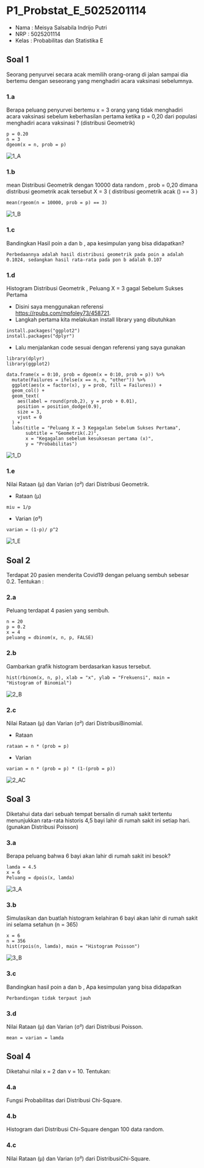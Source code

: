 # P1_Probstat_E_5025201114

* Nama  : Meisya Salsabila Indrijo Putri 
* NRP   : 5025201114
* Kelas : Probabilitas dan Statistika E

## Soal 1
Seorang penyurvei secara acak memilih orang-orang di jalan sampai dia bertemu dengan seseorang yang menghadiri acara vaksinasi sebelumnya.
### 1.a
Berapa peluang penyurvei bertemu x = 3 orang yang tidak menghadiri acara vaksinasi sebelum keberhasilan pertama ketika p = 0,20 dari populasi menghadiri acara vaksinasi ? (distribusi Geometrik)
```
p = 0.20
n = 3
dgeom(x = n, prob = p)
```
![1_A](https://user-images.githubusercontent.com/94627623/162606358-589d288f-88af-46d8-8b6a-118a8ac63ebd.jpg)
### 1.b
mean Distribusi Geometrik dengan 10000 data random , prob = 0,20 dimana distribusi geometrik acak tersebut X = 3 ( distribusi geometrik acak () == 3 )
```
mean(rgeom(n = 10000, prob = p) == 3)
```
![1_B](https://user-images.githubusercontent.com/94627623/162606359-0d7d2515-6d7b-47c4-a7e4-d7680007d090.jpg)
### 1.c
Bandingkan Hasil poin a dan b , apa kesimpulan yang bisa didapatkan?
``` 
Perbedaannya adalah hasil distribusi geometrik pada poin a adalah 0.1024, sedangkan hasil rata-rata pada pon b adalah 0.107 
```
### 1.d
Histogram Distribusi Geometrik , Peluang X = 3 gagal Sebelum Sukses Pertama
* Disini saya menggunakan referensi https://rpubs.com/mpfoley73/458721.
* Langkah pertama kita melakukan install library yang dibutuhkan
```
install.packages("ggplot2")
install.packages("dplyr")
```
* Lalu menjalankan code sesuai dengan referensi yang saya gunakan
```
library(dplyr)
library(ggplot2)

data.frame(x = 0:10, prob = dgeom(x = 0:10, prob = p)) %>%
  mutate(Failures = ifelse(x == n, n, "other")) %>%
  ggplot(aes(x = factor(x), y = prob, fill = Failures)) +
  geom_col() +
  geom_text(
    aes(label = round(prob,2), y = prob + 0.01),
    position = position_dodge(0.9),
    size = 3,
    vjust = 0
  ) +
  labs(title = "Peluang X = 3 Kegagalan Sebelum Sukses Pertama",
       subtitle = "Geometrik(.2)",
       x = "Kegagalan sebelum kesuksesan pertama (x)",
       y = "Probabilitas")
```
![1_D](https://user-images.githubusercontent.com/94627623/162606360-7d213927-b100-4b6c-a20c-facc2a43a657.jpg)
### 1.e
Nilai Rataan (μ) dan Varian (σ²) dari Distribusi Geometrik.
* Rataan (μ) 
```
miu = 1/p
```
* Varian (σ²)
```
varian = (1-p)/ p^2
```
![1_E](https://user-images.githubusercontent.com/94627623/162606362-bd2bb40d-60f4-451b-aabd-60792bdfaf65.jpg)

## Soal 2
Terdapat 20 pasien menderita Covid19 dengan peluang sembuh sebesar 0.2. Tentukan :
### 2.a
Peluang terdapat 4 pasien yang sembuh.
```
n = 20
p = 0.2
x = 4
peluang = dbinom(x, n, p, FALSE)
```
### 2.b
Gambarkan grafik histogram berdasarkan kasus tersebut.
```
hist(rbinom(x, n, p), xlab = "x", ylab = "Frekuensi", main = "Histogram of Binomial")
```
![2_B](https://user-images.githubusercontent.com/94627623/162607451-ddde8fb2-eabd-406c-a884-e98fe720c066.jpg)
### 2.c
Nilai Rataan (μ) dan Varian (σ²) dari DistribusiBinomial.
* Rataan
```
rataan = n * (prob = p)
```
* Varian
```
varian = n * (prob = p) * (1-(prob = p))
```
![2_AC](https://user-images.githubusercontent.com/94627623/162607449-4ec69553-45bb-42af-a156-920f0f4203ff.jpg)

## Soal 3
Diketahui data dari sebuah tempat bersalin di rumah sakit tertentu menunjukkan rata-rata historis 4,5 bayi lahir di rumah sakit ini setiap hari. (gunakan Distribusi Poisson)
### 3.a
Berapa peluang bahwa 6 bayi akan lahir di rumah sakit ini besok?
```
lamda = 4.5
x = 6
Peluang = dpois(x, lamda)
```
![3_A](https://user-images.githubusercontent.com/94627623/162608958-65874746-ee71-45ea-a869-d14f6ba9ad2f.jpg)
### 3.b
Simulasikan dan buatlah histogram kelahiran 6 bayi akan lahir di rumah sakit ini selama setahun (n = 365)
```
x = 6
n = 356
hist(rpois(n, lamda), main = "Histogram Poisson")
```
![3_B](https://user-images.githubusercontent.com/94627623/162608960-240e1dd5-c271-4de8-bbab-93791a86c0c5.jpg)
### 3.c
Bandingkan hasil poin a dan b , Apa kesimpulan yang bisa didapatkan
```
Perbandingan tidak terpaut jauh
```
### 3.d
Nilai Rataan (μ) dan Varian (σ²) dari Distribusi Poisson.
```
mean = varian = lamda
```

## Soal 4
Diketahui nilai x = 2 dan v = 10. Tentukan:
### 4.a
Fungsi Probabilitas dari Distribusi Chi-Square.
### 4.b
Histogram dari Distribusi Chi-Square dengan 100 data random.
### 4.c
Nilai Rataan (μ) dan Varian (σ²) dari DistribusiChi-Square.
